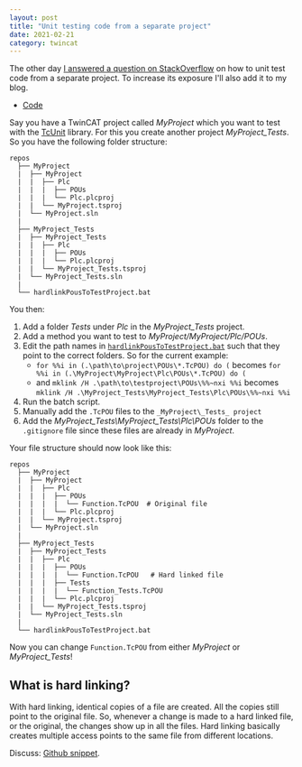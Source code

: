 ```yaml
---
layout: post
title: "Unit testing code from a separate project"
date: 2021-02-21
category: twincat
---
```


The other day [I answered a question on StackOverflow](https://stackoverflow.com/a/60542846/6329629) on how to unit test code from a separate project. To increase its exposure I'll also add it to my blog.

- [Code](https://gist.github.com/Roald87/c68ea920607ec8f32d977d32f3f82712)

Say you have a TwinCAT project called _MyProject_ which you want to test with the [TcUnit](https://tcunit.org/) library. For this you create another project _MyProject\_Tests_. So you have the following folder structure:

```
repos 
  ├── MyProject
  |  ├── MyProject
  |  |  ├── Plc
  |  |  |  ├── POUs
  |  |  |  └── Plc.plcproj
  |  |  └── MyProject.tsproj
  |  └── MyProject.sln
  |
  ├── MyProject_Tests
  |  ├── MyProject_Tests
  |  |  ├── Plc
  |  |  |  ├── POUs
  |  |  |  └── Plc.plcproj
  |  |  └── MyProject_Tests.tsproj
  |  └── MyProject_Tests.sln
  |
  └── hardlinkPousToTestProject.bat  
```

You then:
1. Add a folder _Tests_ under _Plc_ in the _MyProject\_Tests_ project.
2. Add a method you want to test to _MyProject/MyProject/Plc/POUs_.
3. Edit the path names in [`hardlinkPousToTestProject.bat`](https://gist.github.com/Roald87/c68ea920607ec8f32d977d32f3f82712#file-hardlinkpoustotestproject-bat) such that they point to the correct folders. So for the current example:
	- `for %%i in (.\path\to\project\POUs\*.TcPOU) do (` becomes `for %%i in (.\MyProject\MyProject\Plc\POUs\*.TcPOU) do (`
	- and `mklink /H .\path\to\testproject\POUs\%%~nxi %%i` becomes `mklink /H .\MyProject_Tests\MyProject_Tests\Plc\POUs\%%~nxi %%i`
4. Run the batch script.
5. Manually add the `.TcPOU` files to the `_MyProject\_Tests_ project`
6. Add the _MyProject\_Tests\MyProject\_Tests\Plc\POUs_ folder to the `.gitignore` file since these files are already in _MyProject_.

Your file structure should now look like this:

```
repos 
  ├── MyProject
  |  ├── MyProject
  |  |  ├── Plc
  |  |  |  ├── POUs
  |  |  |  |  └── Function.TcPOU  # Original file
  |  |  |  └── Plc.plcproj
  |  |  └── MyProject.tsproj
  |  └── MyProject.sln
  |
  ├── MyProject_Tests
  |  ├── MyProject_Tests
  |  |  ├── Plc
  |  |  |  ├── POUs
  |  |  |  |  └── Function.TcPOU   # Hard linked file
  |  |  |  ├── Tests
  |  |  |  |  └── Function_Tests.TcPOU  
  |  |  |  └── Plc.plcproj
  |  |  └── MyProject_Tests.tsproj
  |  └── MyProject_Tests.sln
  |
  └── hardlinkPousToTestProject.bat  
```

Now you can change `Function.TcPOU` from either _MyProject_ or _MyProject\_Tests_!

## What is hard linking?

With hard linking, identical copies of a file are created. All the copies still point to the original file. So, whenever a change is made to a hard linked file, or the original, the changes show up in all the files. Hard linking basically creates multiple access points to the same file from different locations.

Discuss: [Github snippet](https://gist.github.com/Roald87/c68ea920607ec8f32d977d32f3f82712).